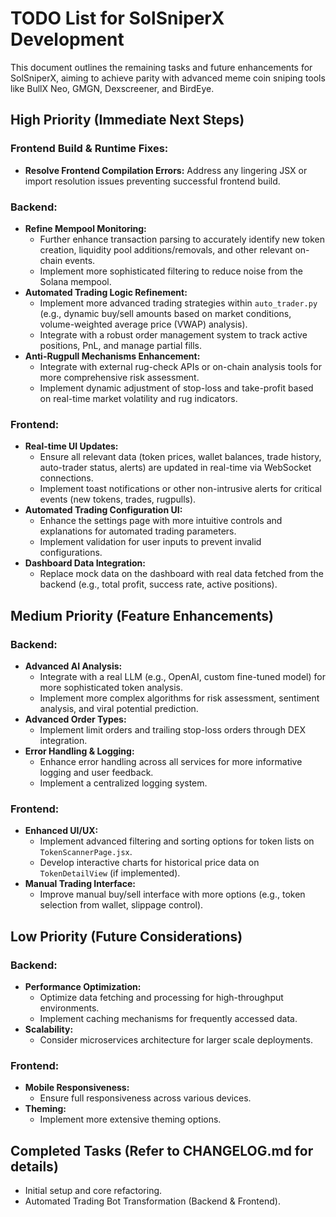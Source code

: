 # TODO List for SolSniperX Development

This document outlines the remaining tasks and future enhancements for SolSniperX, aiming to achieve parity with advanced meme coin sniping tools like BullX Neo, GMGN, Dexscreener, and BirdEye.

## High Priority (Immediate Next Steps)

### Frontend Build & Runtime Fixes:
- **Resolve Frontend Compilation Errors:** Address any lingering JSX or import resolution issues preventing successful frontend build.

### Backend:
- **Refine Mempool Monitoring:**
  - Further enhance transaction parsing to accurately identify new token creation, liquidity pool additions/removals, and other relevant on-chain events.
  - Implement more sophisticated filtering to reduce noise from the Solana mempool.
- **Automated Trading Logic Refinement:**
  - Implement more advanced trading strategies within `auto_trader.py` (e.g., dynamic buy/sell amounts based on market conditions, volume-weighted average price (VWAP) analysis).
  - Integrate with a robust order management system to track active positions, PnL, and manage partial fills.
- **Anti-Rugpull Mechanisms Enhancement:**
  - Integrate with external rug-check APIs or on-chain analysis tools for more comprehensive risk assessment.
  - Implement dynamic adjustment of stop-loss and take-profit based on real-time market volatility and rug indicators.

### Frontend:
- **Real-time UI Updates:**
  - Ensure all relevant data (token prices, wallet balances, trade history, auto-trader status, alerts) are updated in real-time via WebSocket connections.
  - Implement toast notifications or other non-intrusive alerts for critical events (new tokens, trades, rugpulls).
- **Automated Trading Configuration UI:**
  - Enhance the settings page with more intuitive controls and explanations for automated trading parameters.
  - Implement validation for user inputs to prevent invalid configurations.
- **Dashboard Data Integration:**
  - Replace mock data on the dashboard with real data fetched from the backend (e.g., total profit, success rate, active positions).

## Medium Priority (Feature Enhancements)

### Backend:
- **Advanced AI Analysis:**
  - Integrate with a real LLM (e.g., OpenAI, custom fine-tuned model) for more sophisticated token analysis.
  - Implement more complex algorithms for risk assessment, sentiment analysis, and viral potential prediction.
- **Advanced Order Types:**
  - Implement limit orders and trailing stop-loss orders through DEX integration.
- **Error Handling & Logging:**
  - Enhance error handling across all services for more informative logging and user feedback.
  - Implement a centralized logging system.

### Frontend:
- **Enhanced UI/UX:**
  - Implement advanced filtering and sorting options for token lists on `TokenScannerPage.jsx`.
  - Develop interactive charts for historical price data on `TokenDetailView` (if implemented).
- **Manual Trading Interface:**
  - Improve manual buy/sell interface with more options (e.g., token selection from wallet, slippage control).

## Low Priority (Future Considerations)

### Backend:
- **Performance Optimization:**
  - Optimize data fetching and processing for high-throughput environments.
  - Implement caching mechanisms for frequently accessed data.
- **Scalability:**
  - Consider microservices architecture for larger scale deployments.

### Frontend:
- **Mobile Responsiveness:**
  - Ensure full responsiveness across various devices.
- **Theming:**
  - Implement more extensive theming options.

## Completed Tasks (Refer to CHANGELOG.md for details)

- Initial setup and core refactoring.
- Automated Trading Bot Transformation (Backend & Frontend).